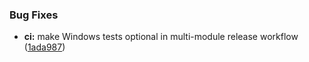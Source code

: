 ### Bug Fixes

* **ci:** make Windows tests optional in multi-module release workflow ([1ada987](https://github.com/xraph/forge/commit/1ada9872f81392b920701cf5846f43c49a00d968))
